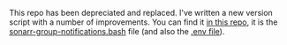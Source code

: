 This repo has been depreciated and replaced. I've written a new version script with a number of improvements. You can find it [in this repo](https://github.com/goose-ws/bash-scripts), it is the [sonarr-group-notifications.bash](https://github.com/goose-ws/bash-scripts/blob/main/sonarr-group-notifications.bash) file (and also the [.env file](https://github.com/goose-ws/bash-scripts/blob/main/sonarr-group-notifications.env.example)).
